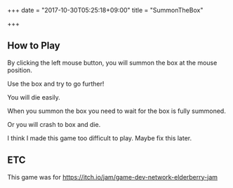 +++
date = "2017-10-30T05:25:18+09:00"
title = "SummonTheBox"

+++

## How to Play

By clicking the left mouse button, you will summon the box at the mouse position.

Use the box and try to go further!

You will die easily.

When you summon the box you need to wait for the box is fully summoned.

Or you will crash to box and die.

I think I made this game too difficult to play. Maybe fix this later.

## ETC

This game was for https://itch.io/jam/game-dev-network-elderberry-jam